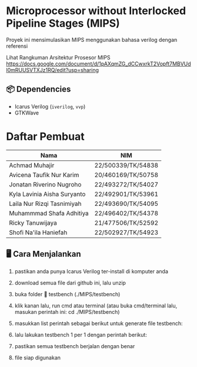 # Microprocessor without Interlocked Pipeline Stages (MIPS)

Proyek ini mensimulasikan MIPS menggunakan bahasa verilog dengan referensi 

Lihat Rangkuman Arsitektur Prosesor MIPS https://docs.google.com/document/d/1pAXqmZG_dCCwxrkT2Vopft7MBVUdl0mRUUSVTXJz1RQ/edit?usp=sharing

## 📦 Dependencies
- Icarus Verilog (`iverilog`, `vvp`)
- GTKWave

# Daftar Pembuat
| Nama                        | NIM                |  
|-----------------------------|--------------------|
| Achmad Muhajir              | 22/500339/TK/54838 |
| Avicena Taufik Nur Karim    | 20/460169/TK/50758 |
| Jonatan Riverino Nugroho    | 22/493272/TK/54027 |
| Kyla Lavinia Aisha Suryanto | 22/492901/TK/53961 |
| Laila Nur Rizqi Tasnimiyah  | 22/493690/TK/54095 |
| Muhammmad Shafa Adhitiya    | 22/496402/TK/54378 |
| Ricky Tanuwijaya            | 21/477506/TK/52592 |
| Shofi Na'ila Haniefah       | 22/502927/TK/54923 |

## 🖥️ Cara Menjalankan
1. pastikan anda punya Icarus Verilog ter-install di komputer anda
2. download semua file dari github ini, lalu unzip
3. buka folder 📁 testbench (./MIPS/testbench)
4. klik kanan lalu, run cmd atau terminal (atau buka cmd/terminal lalu, masukan perintah ini: cd ./MIPS/testbench)
5. masukkan list perintah sebagai berikut untuk generate file testbench:

6. lalu lakukan testbench 1 per 1 dengan perintah berikut:

7. pastikan semua testbench berjalan dengan benar
8. file siap digunakan
